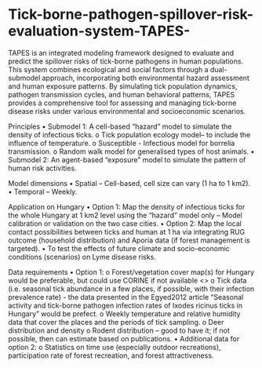 # Tick-borne-pathogen-spillover-risk-evaluation-system-TAPES-

TAPES is an integrated modeling framework designed to evaluate and predict the spillover risks of tick-borne pathogens in human populations. This system combines ecological and social factors through a dual-submodel approach, incorporating both environmental hazard assessment and human exposure patterns. By simulating tick population dynamics, pathogen transmission cycles, and human behavioral patterns, TAPES provides a comprehensive tool for assessing and managing tick-borne disease risks under various environmental and socioeconomic scenarios.

Principles 
•	Submodel 1: A cell-based “hazard” model to simulate the density of infectious ticks. 
o	Tick population ecology model– to include the influence of temperature.
o	Susceptible - Infectious model for borrelia transmission.
o	Random walk model for generalised types of host animals.
•	Submodel 2: An agent-based “exposure” model to simulate the pattern of human risk activities. 

Model dimensions
•	Spatial – Cell-based, cell size can vary (1 ha to 1 km2).  
•	Temporal – Weekly.

Application on Hungary
•	Option 1: Map the density of infectious ticks for the whole Hungary at 1 km2 level using the “hazard” model only – Model calibration or validation on the two case cities.
•	Option 2: Map the local contact possibilities between ticks and human at 1 ha via integrating RUG outcome (household distribution) and Aporia data (if forest management is targeted). 
•	To test the effects of future climate and socio-economic conditions (scenarios) on Lyme disease risks. 

Data requirements 
•	Option 1:
o	Forest/vegetation cover map(s) for Hungary would be preferable, but could use CORINE if not available <<same as RUG data requirements>>
o	Tick data (i.e. seasonal tick abundance in a few places, if possible, with their infection prevalence rate) - the data presented in the Egyed2012 article “Seasonal activity and tick-borne pathogen infection rates of Ixodes ricinus ticks in Hungary” would be prefect.
o	Weekly temperature and relative humidity data that cover the places and the periods of tick sampling.
o	Deer distribution and density
o	Rodent distribution – good to have it; if not possible, then can estimate based on publications.
•	Additional data for option 2:
o	Statistics on time use (especially outdoor recreations), participation rate of forest recreation, and forest attractiveness.
